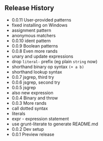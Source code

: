 ## Release History

- 0.0.11 User-provided patterns
- fixed installing on Windows
- assignment pattern
- anonymous matchers
- 0.0.10 ident pattern
- 0.0.9 Boolean patterns
- 0.0.8 Even more rands
- unary and update expressions
- drop `literal-` prefix (eg plain `string` now)
- shorthand binary op syntax `(+ a b)`
- shorthand lookup syntax
- 0.0.7 jsgrep, third try
- 0.0.6 jsgrep, second try
- 0.0.5 jsgrep
- also new expression
- 0.0.4 Binary and throw
- 0.0.3 More rands
- call dotted syntax
- literals
- expr - expression statement
- use grunt-literate to generate README.md
- 0.0.2 Dev setup
- 0.0.1 Preview release

